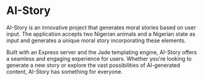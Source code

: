 # AI-Story

AI-Story is an innovative project that generates moral stories based on user input. The application accepts two Nigerian animals and a Nigerian state as input and generates a unique moral story incorporating these elements.

Built with an Express server and the Jade templating engine, AI-Story offers a seamless and engaging experience for users. Whether you're looking to generate a new story or explore the vast possibilities of AI-generated content, AI-Story has something for everyone.
